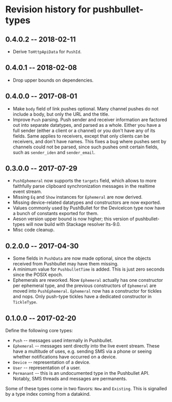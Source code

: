 # Revision history for pushbullet-types

## 0.4.0.2  -- 2018-02-11

* Derive `ToHttpApiData` for `PushId`.

## 0.4.0.1  -- 2018-02-08

* Drop upper bounds on dependencies.

## 0.4.0.0  -- 2017-08-01

* Make `body` field of link pushes optional. Many channel pushes do not include
  a body, but only the URL and the title.
* Improve `Push` parsing. Push sender and receiver information are factored out
  into separate datatypes, and parsed as a whole. Either you have a full sender
  (either a client or a channel) or you don't have any of its fields.  Same
  applies to receivers, except that only clients can be receivers, and don't
  have names. This fixes a bug where pushes sent by channels could not be
  parsed, since such pushes omit certain fields, such as `sender_iden` and
  `sender_email`.

## 0.3.0.0  -- 2017-07-29

* `PushEphemeral` now supports the `targets` field, which allows to more
  faithfully parse clipboard synchronization messages in the realtime event
  stream.
* Missing `Eq` and `Show` instances for `Ephemeral` are now derived.
* Missing device-related datatypes and constructors are now exported.
* Values commonly used by PushBullet for the DeviceIcon type now have a bunch
  of constants exported for them.
* Aeson version upper bound is now higher; this version of pushbullet-types
  will now build with Stackage resolver lts-9.0.
* Misc code cleanup.

## 0.2.0.0  -- 2017-04-30

* Some fields in `PushData` are now made optional, since the objects received
  from Pushbullet may have them missing.
* A minimum value for `PushbulletTime` is added. This is just zero seconds
  since the POSIX epoch.
* Ephemerals are reworked. Now `Ephemeral` actually has one constructor per
  ephemeral type, and the previous constructors of `Ephemeral` are moved into
  `PushEphemeral`. `Ephemeral` now has a constructor for tickles and nops.
  Only push-type tickles have a dedicated constructor in `TickleType`.

## 0.1.0.0  -- 2017-02-20

Define the following core types:

* `Push` -- messages used internally in Pushbullet.
* `Ephemeral` -- messages sent directly into the live event stream. These have
  a multitude of uses, e.g. sending SMS via a phone or seeing whether
  notifications have occurred on a device.
* `Device` -- representation of a device.
* `User` -- representation of a user.
* `Permanant` -- this is an undocumented type in the Pushbullet API. Notably,
  SMS threads and messages are permanents.

Some of these types come in two flavors: `New` and `Existing`. This is
signalled by a type index coming from a datakind.
